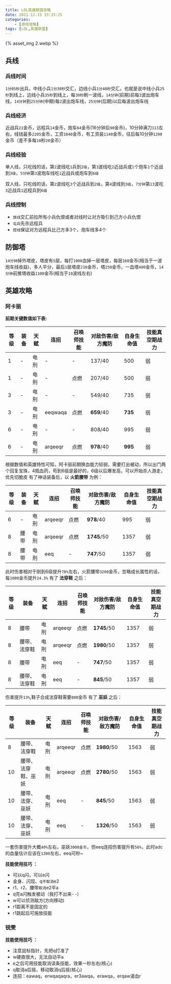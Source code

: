 ```yaml
---
title: LOL英雄联盟攻略
date: 2021-12-15 15:33:25
categories: 
    - [游戏攻略]
tags: [LOL,英雄联盟]
---
```


{% asset_img 2.webp  %} 

## 兵线
### 兵线时间 
`1分05秒`出兵，中线小兵`1分30秒`交汇，边线小兵`1分40秒`交汇。也就是说中线小兵`25秒`到线上，边线小兵`35秒`到线上，每`30秒`刷一波线，`14分钟`(前期)前每`3`波出炮车线，`14分钟`到`25分钟`(中期)每`2`波出炮车线，`25分钟`(后期)以后每波出炮车线

<!-- more -->
### 兵线经济
近战兵`21`金币，远程兵`14`金币，炮车`64`金币(16分钟后`90`金币)，10分钟满刀`113`左右，线钱最多`2205`金币，工资`1040`金币，有工资装`1140`金币，往后每10分钟`1200`金币（差不多每`10`秒`20`金币）
### 兵线经验
单人线，只吃线的话，第`2`波线吃`1`兵到`2级`，第`3`波线吃`2`近战兵或`1`个炮车`1`个近战到`3级`，`5分钟`第`3`波炮车线吃`1`近战兵或炮车到`6级`

双人线，只吃线的话，第`2`波线吃`3`个近战兵到`2级`，第`4`波线到`3级`，`7分钟`第`13`波吃`3`近战兵`1`远程兵到`6级`

### 兵线控制
- `放线`交汇前拉所有小兵仇恨或者对线时让对方吸引到己方小兵仇恨
- `屯兵`先杀远程兵
- `控线`保证对方远程兵比己方多3个，炮车线多4个

## 防御塔
`14分钟`掉外塔皮，塔皮有`5`层，每打`1000`血掉一层塔皮，每层`160`金币(相当于一波炮车线收益)，多人平分，最后`1`层塔皮`210`金币，塔`250`金币，一血塔`400`金币，`14分钟`前推塔收益`1100`金币(相当于`10`波线左右)

## 英雄攻略

### 阿卡丽
__前期关键数值如下表:__

|  等级   | 装备  | 天赋 | 连招 | 召唤师技能 | 对敌伤害/敌方魔防 |自身生命值 | 技能真空期战力
|  ----  | ----  |  ----  | ----  | ----  | ----  | ----  | ----  |
| 1  | - | 电刑 | - | - | 137/40 | 500 | 弱
| 1  | - | 电刑 | - | 点燃 | 207/40 | 500 | 弱
| 3 | - | 电刑 | - | - | 549/40 | 735 | 弱
| 3 | - | 电刑 | eeqwaqa | 点燃 | __659__/40 | __735__ | 弱
| 6 | - | 电刑 | - | - | 808/40 | 995 | 弱
| 6 | - | 电刑 | arqeeqr | 点燃 | __978__/40 | __995__ | 弱

根据数值和英雄特性可知，阿卡丽前期换血能力较弱，需要打出被动，所以出门两个回复宝珠，4瓶血药，苟到6级是最好的，6级以后爆发高，可以开始杀人游走，优先切脆皮
有了神话装备后，以 __火箭腰带__ 为例：

|  等级   | 装备  | 天赋 | 连招 | 召唤师技能 | 对敌伤害/敌方魔防 |自身生命值 | 技能真空期战力
|  ----  | ----  |  ----  | ----  | ----  | ----  | ----  | ----  |
| 6 | - | 电刑 | arqeeqr | 点燃 | __978__/40 | 995 | 弱
| 8  | 腰带 | 电刑 | arqeeqr | 点燃 | __1745__/50 | 1357 | 弱
| 8  | 腰带 | 电刑 | eeq | - | __747__/50 | 1357 | 弱

此时伤害相对于刚到6级提升`78%`左右，火箭腰带`3200`金币，忽略成长属性的话，每`1000`金币提升`24.3%`
有了 __法穿鞋__ 之后：

|  等级   | 装备  | 天赋 | 连招 | 召唤师技能 | 对敌伤害/敌方魔防 |自身生命值 | 技能真空期战力
|  ----  | ----  |  ----  | ----  | ----  | ----  | ----  | ----  |
| 8  | 腰带 | 电刑 | arqeeqr | 点燃 | __1745__/50 | 1357 | 弱
| 8  | 腰带、法穿鞋 | 电刑 | arqeeqr | 点燃 | __1980__/50 | 1357 | 弱
| 8  | 腰带 | 电刑 | eeq | - | __747__/50 | 1357 | 弱
| 8  | 腰带、法穿鞋 | 电刑 | eeq | - | __845__/50 | 1357 | 弱

伤害提升`13%`,鞋子合成法穿鞋需要`800`金币
有了 __巫妖__ 之后：

|  等级   | 装备  | 天赋 | 连招 | 召唤师技能 | 对敌伤害/敌方魔防 |自身生命值 | 技能真空期战力
|  ----  | ----  |  ----  | ----  | ----  | ----  | ----  | ----  |
| 8  | 腰带、法穿鞋 | 电刑 | arqeeqr | 点燃 | __1980__/50 | 1563 | 弱
| 10  | 腰带、法穿鞋、巫妖 | 电刑 | arqeeqr | 点燃 | __2780__/50 | 1563 | 弱
| 10  | 腰带、法穿、巫妖 | 电刑 | eeq | - | __845__/50 | 1563 | 弱
| 10  | 腰带、法穿、巫妖 | 电刑 | eeq | - | __1326__/50 | 1563 | 弱

一套伤害提升大概`40%`左右，巫妖`3000金币`，但eeq连招伤害提升有`56%`，此时adc的血量估计应该在`1300`左右，eeq可秒~

__技能使用技巧 ：__
 - 可以q闪，可以e闪
 - 金身、闪现、q`不取消`e2
 - r1、r2、腰带`取消`e2平a
 - q完a闪触发被动（我打不出来- -）
 - w可以侦测敌方(方向移动)
 - r1距离不是固定的
 - r1跳起后可施放技能

 ### 锐雯
 
 __技能使用技巧 ：__
 - 注意鼠标指针，先把q打准了
 - w硬直很大，无法自动平a
 - e之后可用技能取消读条技能，效果一秒左右(核心)
 - q取消a后摇，移动取消q后摇(核心)
 - 连招：eawaq，erwqaqaqra，er3awqa，erawqa，erqaw渴血r




